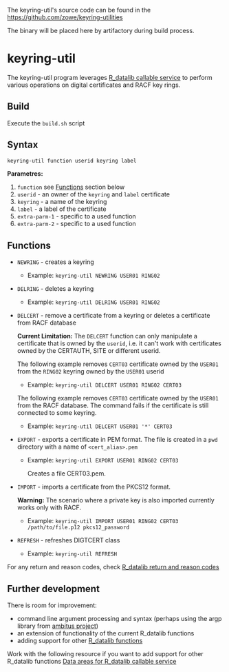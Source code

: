 The keyring-util's source code can be found in the 
https://github.com/zowe/keyring-utilities

The binary will be placed here by artifactory during build process.

# keyring-util

The keyring-util program leverages
[R_datalib callable service](https://www.ibm.com/support/knowledgecenter/SSLTBW_2.4.0/com.ibm.zos.v2r4.ichd100/datalib.htm)
to perform various operations on digital certificates and RACF key rings.

## Build
Execute the `build.sh` script

## Syntax
```bash
keyring-util function userid keyring label
```
**Parametres:**
 1. `function` see [Functions](##Functions) section below
 2. `userid` - an owner of the `keyring` and `label` certificate
 3. `keyring` - a name of the keyring
 4. `label` - a label of the certificate
 5. `extra-parm-1` - specific to a used function
 6. `extra-parm-2` - specific to a used function

## Functions

  * `NEWRING` - creates a keyring
       * Example: `keyring-util NEWRING USER01 RING02`

  * `DELRING` - deletes a keyring
       * Example: `keyring-util DELRING USER01 RING02`

  * `DELCERT` - remove a certificate from a keyring or deletes a certificate from RACF database

    **Current Limitation:** The `DELCERT` function can only manipulate a certificate that is owned by the `userid`, i.e. it can't
     work with certificates owned by the CERTAUTH, SITE or different userid.

       The following example removes `CERT03` certificate owned by the `USER01` from the `RING02` keyring owned by the `USER01` userid
       * Example: `keyring-util DELCERT USER01 RING02 CERT03`

       The following example removes `CERT03` certificate owned by the `USER01` from the RACF database. The command fails if the certificate
       is still connected to some keyring.
       * Example: `keyring-util DELCERT USER01 '*' CERT03`
       
  * `EXPORT` - exports a certificate in PEM format. The file is created in a `pwd` directory with a name of `<cert_alias>.pem`
       * Example: `keyring-util EXPORT USER01 RING02 CERT03`
         
         Creates a file CERT03.pem.
         
  * `IMPORT` - imports a certificate from the PKCS12 format. 
       
       **Warning:** The scenario where a private key is also imported currently works only with RACF.
  
       * Example: `keyring-util IMPORT USER01 RING02 CERT03 /path/to/file.p12 pkcs12_password`
         
  * `REFRESH` - refreshes DIGTCERT class
       * Example: `keyring-util REFRESH`

For any return and reason codes, check [R_datalib return and reason codes](https://www.ibm.com/support/knowledgecenter/SSLTBW_2.4.0/com.ibm.zos.v2r4.ichd100/ich2d100238.htm)

## Further development
There is room for improvement:
  * command line argument processing and syntax (perhaps using the argp library from [ambitus project](https://github.com/ambitus/glibc/tree/zos/2.28/master/argp))
  * an extension of functionality of the current R_datalib functions
  * adding support for other [R_datalib functions](https://www.ibm.com/support/knowledgecenter/SSLTBW_2.4.0/com.ibm.zos.v2r4.ichd100/ich2d100226.htm)

Work with the following resource if you want to add support for other R_datalib functions [Data areas for R_datalib callable service](https://www.ibm.com/support/knowledgecenter/SSLTBW_2.4.0/com.ibm.zos.v2r4.ichc400/comx.htm)


